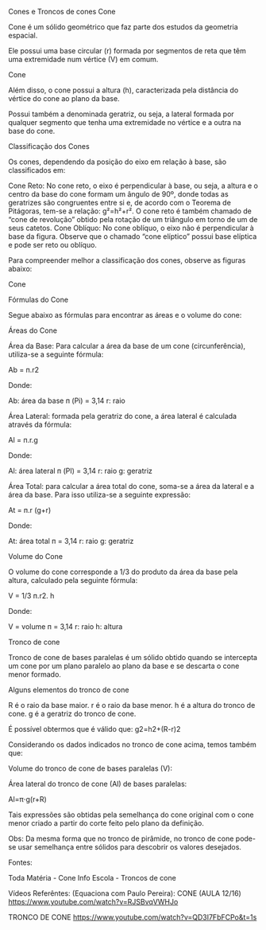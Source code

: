 Cones e Troncos de cones
Cone

Cone é um sólido geométrico que faz parte dos estudos da geometria espacial.

Ele possui uma base circular (r) formada por segmentos de reta que têm uma extremidade num vértice (V) em comum.

Cone

Além disso, o cone possui a altura (h), caracterizada pela distância do vértice do cone ao plano da base.

Possui também a denominada geratriz, ou seja, a lateral formada por qualquer segmento que tenha uma extremidade no vértice e a outra na base do cone.

Classificação dos Cones

Os cones, dependendo da posição do eixo em relação à base, são classificados em:

Cone Reto: No cone reto, o eixo é perpendicular à base, ou seja, a altura e o centro da base do cone formam um ângulo de 90º, donde todas as geratrizes são congruentes entre si e, de acordo com o Teorema de Pitágoras, tem-se a relação: g²=h²+r². O cone reto é também chamado de “cone de revolução” obtido pela rotação de um triângulo em torno de um de seus catetos.
Cone Oblíquo: No cone oblíquo, o eixo não é perpendicular à base da figura.
Observe que o chamado “cone elíptico” possui base elíptica e pode ser reto ou oblíquo.

Para compreender melhor a classificação dos cones, observe as figuras abaixo:

Cone


Fórmulas do Cone

Segue abaixo as fórmulas para encontrar as áreas e o volume do cone:

Áreas do Cone

Área da Base: Para calcular a área da base de um cone (circunferência), utiliza-se a seguinte fórmula:

Ab = п.r2

Donde:

Ab: área da base
п (Pi) = 3,14
r: raio

Área Lateral: formada pela geratriz do cone, a área lateral é calculada através da fórmula:

Al = п.r.g

Donde:

Al: área lateral
п (PI) = 3,14
r: raio
g: geratriz

Área Total: para calcular a área total do cone, soma-se a área da lateral e a área da base. Para isso utiliza-se a seguinte expressão:

At = п.r (g+r)

Donde:

At: área total
п = 3,14
r: raio
g: geratriz

Volume do Cone

O volume do cone corresponde a 1/3 do produto da área da base pela altura, calculado pela seguinte fórmula:

V = 1/3 п.r2. h

Donde:

V = volume
п = 3,14
r: raio
h: altura

Tronco de cone

Tronco de cone de bases paralelas é um sólido obtido quando se intercepta um cone por um plano paralelo ao plano da base e se descarta o cone menor formado.

Alguns elementos do tronco de cone

R é o raio da base maior.
r é o raio da base menor.
h é a altura do tronco de cone.
g é a geratriz do tronco de cone.


É possível obtermos que é válido que: g2=h2+(R-r)2

Considerando os dados indicados no tronco de cone acima, temos também que:

Volume do tronco de cone de bases paralelas (V):



Área lateral do tronco de cone (Al) de bases paralelas:

Al=π⋅g(r+R)

Tais expressões são obtidas pela semelhança do cone original com o cone menor criado a partir do corte feito pelo plano da definição.

Obs: Da mesma forma que no tronco de pirâmide, no tronco de cone pode-se usar semelhança entre sólidos para descobrir os valores desejados.

Fontes:

Toda Matéria - Cone
Info Escola - Troncos de cone

Vídeos Referêntes:
(Equaciona com Paulo Pereira):
CONE (AULA 12/16)
https://www.youtube.com/watch?v=RJSBvqVWHJo

TRONCO DE CONE
https://www.youtube.com/watch?v=QD3I7FbFCPo&t=1s

